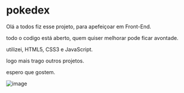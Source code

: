 # pokedex

Olá a todos fiz esse projeto, para apefeiçoar em Front-End.

todo o codigo está aberto, quem quiser melhorar pode ficar avontade.

utilizei, HTML5, CSS3 e JavaScript.

logo mais trago outros projetos.

espero que gostem.

![image](https://github.com/G0omes/pokedex/assets/89669502/6d48b1d5-02ff-4c49-bec5-0925621d8154)
